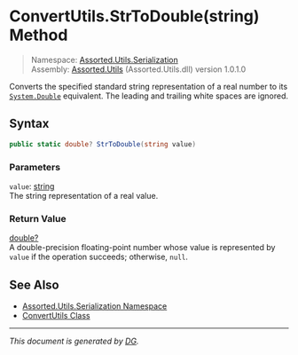 ﻿# ConvertUtils.StrToDouble(string) Method

> Namespace: [Assorted.Utils.Serialization](index.md#assortedutilsserialization-namespace)\
> Assembly: [Assorted.Utils](index.md) (Assorted.Utils.dll) version 1.0.1.0

Converts the specified standard string representation of a real number to its [`System.Double`](https://docs.microsoft.com/en-us/dotnet/api/system.double) equivalent. The leading and trailing white spaces are ignored.

## Syntax

```csharp
public static double? StrToDouble(string value)
```

### Parameters

`value`: [string](https://docs.microsoft.com/en-us/dotnet/api/system.string)\
The string representation of a real value.

### Return Value

[double?](https://docs.microsoft.com/en-us/dotnet/api/system.nullable-1)\
A double-precision floating-point number whose value is represented by `value` if the operation succeeds; otherwise, `null`.

## See Also

- [Assorted.Utils.Serialization Namespace](index.md#assortedutilsserialization-namespace)
- [ConvertUtils Class](Assorted.Utils.Serialization.ConvertUtils.md)

---

_This document is generated by [DG](https://github.com/Khojasteh/dg)._
